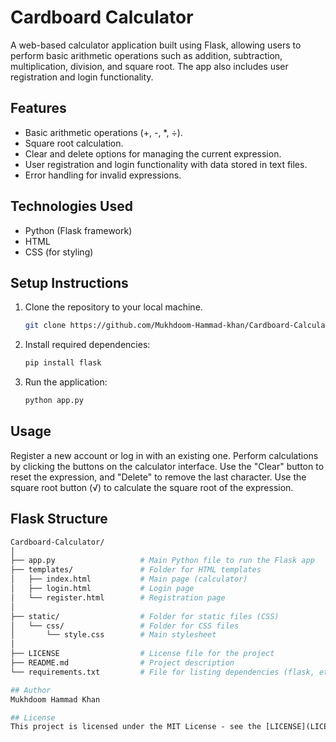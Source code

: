 # Cardboard Calculator

A web-based calculator application built using Flask, allowing users to perform basic arithmetic operations such as addition, subtraction, multiplication, division, and square root. The app also includes user registration and login functionality.

## Features

- Basic arithmetic operations (+, -, *, ÷).
- Square root calculation.
- Clear and delete options for managing the current expression.
- User registration and login functionality with data stored in text files.
- Error handling for invalid expressions.

## Technologies Used

- Python (Flask framework)
- HTML
- CSS (for styling)

## Setup Instructions

1. Clone the repository to your local machine.
   ```bash
   git clone https://github.com/Mukhdoom-Hammad-khan/Cardboard-Calculator.git

   
2. Install required dependencies:
   ```bash
   pip install flask

4. Run the application:
   ```bash
   python app.py


## Usage

Register a new account or log in with an existing one.
Perform calculations by clicking the buttons on the calculator interface.
Use the "Clear" button to reset the expression, and "Delete" to remove the last character.
Use the square root button (√) to calculate the square root of the expression.

## Flask Structure

```graphql
Cardboard-Calculator/
│
├── app.py                   # Main Python file to run the Flask app
├── templates/               # Folder for HTML templates
│   ├── index.html           # Main page (calculator)
│   ├── login.html           # Login page
│   └── register.html        # Registration page
│
├── static/                  # Folder for static files (CSS)
│   └── css/                 # Folder for CSS files
│       └── style.css        # Main stylesheet
│
├── LICENSE                  # License file for the project
├── README.md                # Project description
└── requirements.txt         # File for listing dependencies (flask, etc.)

## Author
Mukhdoom Hammad Khan

## License
This project is licensed under the MIT License - see the [LICENSE](LICENSE) file for details.
